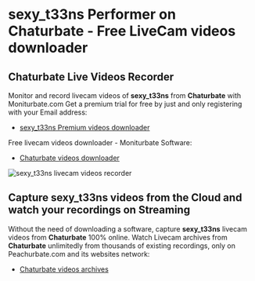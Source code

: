 # sexy_t33ns Performer on Chaturbate - Free LiveCam videos downloader

## Chaturbate Live Videos Recorder

Monitor and record livecam videos of **sexy_t33ns** from **Chaturbate** with Moniturbate.com
Get a premium trial for free by just and only registering with your Email address:
* [sexy_t33ns Premium videos downloader](https://moniturbate.com/request-demo-licence-key.html)

Free livecam videos downloader - Moniturbate Software:
* [Chaturbate videos downloader](https://moniturbate.com/moniturbate-download-software.html)

![sexy_t33ns livecam videos recorder](https://peachurnet.com/templates/moniturbate-software.png)


## Capture sexy_t33ns videos from the Cloud and watch your recordings on Streaming

Without the need of downloading a software, capture **sexy_t33ns** livecam videos from **Chaturbate** 100% online.
Watch Livecam archives from **Chaturbate** unlimitedly from thousands of existing recordings, only on Peachurbate.com and its websites network:
* [Chaturbate videos archives](https://peachurnet.com/)